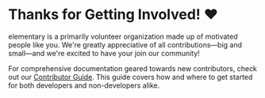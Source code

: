 # Thanks for Getting Involved! ❤️
elementary is a primarily volunteer organization made up of motivated people like you. We're greatly appreciative of all contributions—big and small—and we're excited to have your join our community!

For comprehensive documentation geared towards new contributors, check out our [Contributor Guide](https://docs.elementary.io/contributor-guide/). This guide covers how and where to get started for both developers and non-developers alike.
